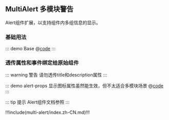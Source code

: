 ## MultiAlert 多模块警告

Alert组件扩展，以支持组件内多组信息的显示。

### 基础用法

::: demo Base
@[code](../.vuepress/demo/multi-alert/Base.vue)
:::

### 透传属性和事件绑定给原始组件
::: warning 警告
请勿透传title和description属性
:::

::: demo alert-props 显示图标属性虽然能生效，但不太适合多模块场景
@[code](../.vuepress/demo/multi-alert/alert-props.vue)
:::

::: tip 提示
Alert组件文档参照 <element-link component="Alert"></element-link>
:::


!!!include(multi-alert/index.zh-CN.md)!!!